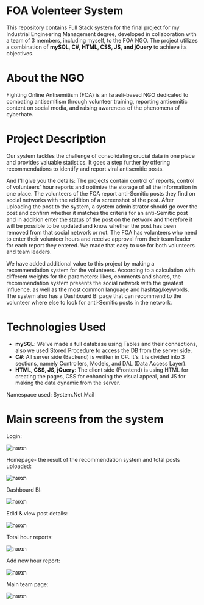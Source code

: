 # FOA Volenteer System

This repository contains Full Stack system for the final project for my Industrial Engineering Management degree, developed in collaboration with a team of 3 members, including myself, to the FOA NGO. The project utilizes a combination of **mySQL, C#, HTML, CSS, JS, and jQuery** to achieve its objectives.

# About the NGO

Fighting Online Antisemitism (FOA) is an Israeli-based NGO dedicated to combating antisemitism through volunteer training, reporting antisemitic content on social media, and raising awareness of the phenomena of cyberhate.

# Project Description

Our system tackles the challenge of consolidating crucial data in one place and provides valuable statistics. It goes a step further by offering recommendations to identify and report viral antisemitic posts.

And I'll give you the details:
The projects contain control of reports, control of volunteers' hour reports and optimize the storage of all the information in one place.
The volunteers of the FOA report anti-Semitic posts they find on social networks with the addition of a screenshot of the post. After uploading the post to the system, a system administrator should go over the post and confirm whether it matches the criteria for an anti-Semitic post and in addition enter the status of the post on the network and therefore it will be possible to be updated and know whether the post has been removed from that social network or not.
The FOA has volunteers who need to enter their volunteer hours and receive approval from their team leader for each report they entered. We made that easy to use for both volunteers and team leaders. 

We have added additional value to this project by making a recommendation system for the volunteers. According to a calculation with different weights for the parameters: likes, comments and shares, the recommendation system presents the social network with the greatest influence, as well as the most common language and hashtag/keywords. The system also has a Dashboard BI page that can recommend to the volunteer where else to look for anti-Semitic posts in the network.

# Technologies Used

 * **mySQL**: We've made a full database using Tables and their connections, also we used Stored Procedure to access the DB from the server side.
 * **C#**: All server side (Backend) is written in C#. It's It is divided into 3 sections, namely Controllers, Models, and DAL (Data Access Layer).
 * **HTML, CSS, JS, jQuery**: The client side (Frontend) is using HTML for creating the pages, CSS for enhancing the visual appeal, and JS for making the data dynamic from the server.

Namespace used: System.Net.Mail

# Main screens from the system

Login:

![תמונה](https://github.com/LotemWolbrum/FOA_volenteer_system_project/assets/105001516/0f5d93fd-0c2e-402c-9f29-fb7f65dc4fac)

Homepage- the result of the recommendation system and total posts uploaded:

![תמונה](https://github.com/LotemWolbrum/FOA_volenteer_system_project/assets/105001516/39f2d2fb-391a-4886-8302-95e029e34d69)

Dashboard BI:

![תמונה](https://github.com/LotemWolbrum/FOA_volenteer_system_project/assets/105001516/fff015c2-aa7a-43a2-bf20-e5f6badb9410)

Edid & view post details:

![תמונה](https://github.com/LotemWolbrum/FOA_volenteer_system_project/assets/105001516/47c7c2e7-a180-47cd-9eb1-a7f0ba4ba003)


Total hour reports:

![תמונה](https://github.com/LotemWolbrum/FOA_volenteer_system_project/assets/105001516/73a731ed-1bd6-4262-ad7d-a322472df721)

Add new hour report:

![תמונה](https://github.com/LotemWolbrum/FOA_volenteer_system_project/assets/105001516/ad24da5a-df45-4bca-8d94-2c384a57421d)

Main team page:

![תמונה](https://github.com/LotemWolbrum/FOA_volenteer_system_project/assets/105001516/a431d416-6d1b-4dc1-b0df-1262fe332bf8)




